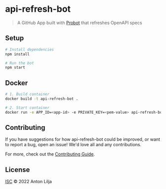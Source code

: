 # api-refresh-bot

> A GitHub App built with [Probot](https://github.com/probot/probot) that refreshes OpenAPI specs

## Setup

```sh
# Install dependencies
npm install

# Run the bot
npm start
```

## Docker

```sh
# 1. Build container
docker build -t api-refresh-bot .

# 2. Start container
docker run -e APP_ID=<app-id> -e PRIVATE_KEY=<pem-value> api-refresh-bot
```

## Contributing

If you have suggestions for how api-refresh-bot could be improved, or want to report a bug, open an issue! We'd love all and any contributions.

For more, check out the [Contributing Guide](CONTRIBUTING.md).

## License

[ISC](LICENSE) © 2022 Anton Lilja
